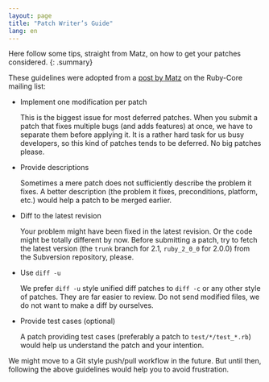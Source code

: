 ```yaml
---
layout: page
title: "Patch Writer’s Guide"
lang: en
---
```


Here follow some tips, straight from Matz, on how to get
your patches considered.
{: .summary}

These guidelines were adopted from a [post by Matz][ruby-core-post]
on the Ruby-Core mailing list:

* Implement one modification per patch

  This is the biggest issue for most deferred patches. When you
  submit a patch that fixes multiple bugs (and adds features) at once,
  we have to separate them before applying it. It is a rather hard task
  for us busy developers, so this kind of patches tends to be deferred.
  No big patches please.

* Provide descriptions

  Sometimes a mere patch does not sufficiently describe the problem it fixes.
  A better description (the problem it fixes, preconditions, platform, etc.)
  would help a patch to be merged earlier.

* Diff to the latest revision

  Your problem might have been fixed in the latest revision. Or the code
  might be totally different by now. Before submitting a patch, try to fetch
  the latest version (the `trunk` branch for 2.1, `ruby_2_0_0` for 2.0.0)
  from the Subversion repository, please.

* Use `diff -u`

  We prefer `diff -u` style unified diff patches to `diff -c`
  or any other style of patches. They are far easier to review.
  Do not send modified files, we do not want to make a diff by ourselves.

* Provide test cases (optional)

  A patch providing test cases (preferably a patch to `test/*/test_*.rb`)
  would help us understand the patch and your intention.

We might move to a Git style push/pull workflow in the future.
But until then, following the above guidelines would help you to avoid
frustration.


[ruby-core-post]: http://blade.nagaokaut.ac.jp/cgi-bin/scat.rb/ruby/ruby-core/25139
